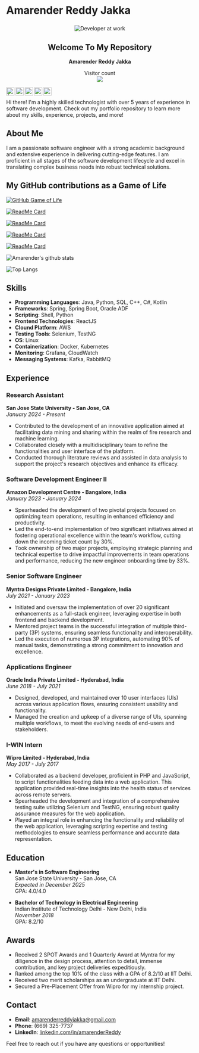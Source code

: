 # Amarender Reddy Jakka
###  

<p align="center">
 <img src="https://github.com/JAReddy/JAReddy/blob/main/developer-at-work-stockcake.jpeg" alt="Developer at work">
 <h2 align="center">Welcome To My Repository</h2>
 <p align="center"><b>Amarender Reddy Jakka</b> </p>
</p>

<p align="center"> 
  Visitor count<br>
  <img src="https://profile-counter.glitch.me/JAReddy/count.svg" />
</p>


<p align="center">
  <a href="https://x.com/imAmar_chinnu">
    <img align="left" alt=" |Amarender Reddy Twitter" width="22px" src="https://img.icons8.com/color/48/000000/twitter-squared.png"/>
  </a>
  <a href="https://www.linkedin.com/in/amarenderreddy/">
    <img align="left" alt="Amarender Reddy LinkdeIn" width="22px" src="https://img.icons8.com/color/48/000000/linkedin.png"/>
  </a>
  <a href="https://github.com/JAReddy">
    <img align="left" alt="Amarender Reddy  Github " width="22px" src="https://img.icons8.com/nolan/64/github.png"/>
  </a>
  <a href="https://www.instagram.com/amarender__reddy/">
    <img align="left" alt="Shreekar Instagram" width="22px" src="https://img.icons8.com/fluency/48/000000/instagram-new.png"/>
  </a>
  <a href="mailto:amarenderreddyjakka@gmail.com?Subject=Reaching%20out%20for%20connection!">
    <img align="left" alt="Gmail" width="22px" src="https://img.icons8.com/color/48/000000/gmail-new.png"/>
  </a>
</p>

<br/>

<p>
  Hi there! I'm a highly skilled technologist with over 5 years of experience in software development. Check out my portfolio repository to learn more about my skills, experience, projects, and more!
</p>

## About Me

I am a passionate software engineer with a strong academic background and extensive experience in delivering cutting-edge features. I am proficient in all stages of the software development lifecycle and excel in translating complex business needs into robust technical solutions.

## My GitHub contributions as a Game of Life
[![GitHub Game of Life](https://github4life.herokuapp.com/JAReddy.gif)](https://github4life.herokuapp.com/JAReddy)


[![ReadMe Card](https://github-readme-stats.vercel.app/api/pin/?username=JAReddy&repo=distributed-microblog&theme=tokyonight)]([https://github.com/JAReddy/distributed-microblog](https://github.com/JAReddy/distributed-microblog))

[![ReadMe Card](https://github-readme-stats.vercel.app/api/pin/?username=JAReddy&repo=canvas-cli-graphql&theme=tokyonight)]([https://github.com/JAReddy/canvas-cli-graphql](https://github.com/JAReddy/canvas-cli-graphql))

[![ReadMe Card](https://github-readme-stats.vercel.app/api/pin/?username=JAReddy&repo=site-setup-with-ssl&theme=tokyonight)]([https://github.com/JAReddy/site-setup-with-ssl](https://github.com/JAReddy/site-setup-with-ssl))


[![ReadMe Card](https://github-readme-stats.vercel.app/api/pin/?username=JAReddy&repo=CMPE138-MVPPredictor&theme=tokyonight)]([https://github.com/JAReddy/CMPE138-MVPPredictor](https://github.com/JAReddy/CMPE138-MVPPredictor))


![Amarender's github stats](https://github-readme-stats.vercel.app/api?username=JAReddy&show_icons=true&theme=tokyonight)

![Top Langs](https://github-readme-stats.vercel.app/api/top-langs/?username=JAReddy&theme=tokyonight)


## Skills

- **Programming Languages**: Java, Python, SQL, C++, C#, Kotlin
- **Frameworks**: Spring, Spring Boot, Oracle ADF
- **Scripting**: Shell, Python
- **Frontend Technologies**: ReactJS
- **Clound Platform**: AWS
- **Testing Tools**: Selenium, TestNG
- **OS**: Linux
- **Containerization**: Docker, Kubernetes
- **Monitoring**: Grafana, CloudWatch
- **Messaging Systems**: Kafka, RabbitMQ

## Experience

### Research Assistant
**San Jose State University - San Jose, CA**  
*January 2024 - Present*

- Contributed to the development of an innovative application aimed at facilitating data mining and sharing within the realm of fire research and machine learning.
- Collaborated closely with a multidisciplinary team to refine the functionalities and user interface of the platform.
- Conducted thorough literature reviews and assisted in data analysis to support the project's research objectives and enhance its efficacy.

### Software Development Engineer II
**Amazon Development Centre - Bangalore, India**  
*January 2023 - January 2024*

- Spearheaded the development of two pivotal projects focused on optimizing team operations, resulting in enhanced efficiency and productivity.
- Led the end-to-end implementation of two significant initiatives aimed at fostering operational excellence within the team's workflow, cutting down the incoming ticket count by 30%.
- Took ownership of two major projects, employing strategic planning and technical expertise to drive impactful improvements in team operations and performance, reducing the new engineer onboarding time by 33%.

### Senior Software Engineer
**Myntra Designs Private Limited - Bangalore, India**  
*July 2021 - January 2023*

- Initiated and oversaw the implementation of over 20 significant enhancements as a full-stack engineer, leveraging expertise in both frontend and backend development.
- Mentored project teams in the successful integration of multiple third-party (3P) systems, ensuring seamless functionality and interoperability.
- Led the execution of numerous 3P integrations, automating 90% of manual tasks, demonstrating a strong commitment to innovation and excellence.

### Applications Engineer
**Oracle India Private Limited - Hyderabad, India**  
*June 2018 - July 2021*

- Designed, developed, and maintained over 10 user interfaces (UIs) across various application flows, ensuring consistent usability and functionality.
- Managed the creation and upkeep of a diverse range of UIs, spanning multiple workflows, to meet the evolving needs of end-users and stakeholders.

### I-WIN Intern
**Wipro Limited - Hyderabad, India**  
*May 2017 - July 2017*

- Collaborated as a backend developer, proficient in PHP and JavaScript, to script functionalities feeding data into a web application. This application provided real-time insights into the health status of services across remote servers.
- Spearheaded the development and integration of a comprehensive testing suite utilizing Selenium and TestNG, ensuring robust quality assurance measures for the web application.
- Played an integral role in enhancing the functionality and reliability of the web application, leveraging scripting expertise and testing methodologies to ensure seamless performance and accurate data representation.

## Education

- **Master's in Software Engineering**  
  San Jose State University - San Jose, CA  
  *Expected in December 2025*  
  GPA: 4.0/4.0

- **Bachelor of Technology in Electrical Engineering**  
  Indian Institute of Technology Delhi - New Delhi, India  
  *November 2018*  
  GPA: 8.2/10


## Awards

- Received 2 SPOT Awards and 1 Quarterly Award at Myntra for my diligence in the design process, attention to detail, immense contribution, and key project deliveries expeditiously.
- Ranked among the top 10% of the class with a GPA of 8.2/10 at IIT Delhi.
- Received two merit scholarships as an undergraduate at IIT Delhi.
- Secured a Pre-Placement Offer from Wipro for my internship project.

## Contact

- **Email**: amarenderreddyjakka@gmail.com
- **Phone**: (669) 325-7737
- **LinkedIn**: [linkedin.com/in/amarenderReddy](https://www.linkedin.com/in/amarenderReddy)

Feel free to reach out if you have any questions or opportunities!